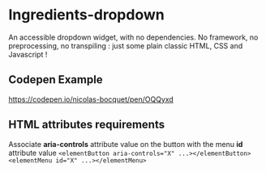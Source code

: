 # Ingredients-dropdown
An accessible dropdown widget, with no dependencies.
No framework, no preprocessing, no transpiling : just some plain classic HTML, CSS and Javascript !

## Codepen Example
https://codepen.io/nicolas-bocquet/pen/OQQyxd

## HTML attributes requirements
Associate **aria-controls** attribute value on the button with the menu **id** attribute value
`
<elementButton aria-controls="X" ...></elementButton>
<elementMenu id="X" ...></elementMenu>
`
